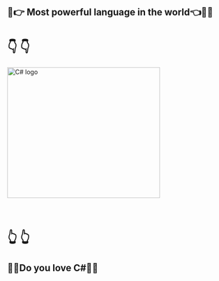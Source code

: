 ## :muscle::point_right: Most powerful language in the world:point_left::muscle::stuck_out_tongue_winking_eye:  

# :point_down:            :point_down:
<p align="left" > <img src="https://interset.co.th/wp-content/uploads/2018/07/27_c-sharp-logo-filled.png" alt="C# logo" style="float:center; margin-right:25px;" width="350" height="300"></p><br/>

# :point_up_2:                                                                          :point_up_2: 

 ## :blue_heart::green_heart:Do you love C#:green_heart::blue_heart:
